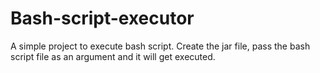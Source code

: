 # Bash-script-executor

A simple project to execute bash script. Create the jar file, pass the bash script file as an argument and it will get executed. 
